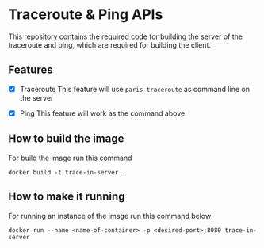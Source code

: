 # Traceroute & Ping APIs

This repository contains the required code for building the server of the traceroute and ping, which are required for building the client.

## Features

- [x] Traceroute
    This feature will use `paris-traceroute` as command line on the server
- [x] Ping 
    This feature will work as the command above


## How to build the image

For build the image run this command

`docker build -t trace-in-server .`


## How to make it running

For running an instance of the image run this command below:

`docker run --name <name-of-container> -p <desired-port>:8080 trace-in-server`



<!-- docker run --name new-trace-in-server-test -p 8040:8080 -d -v $(pwd):/app ab0b5c8401ba
680341e71177067199399c05871c33a3acf13a2fc39248c92d11127e9f618799 -->
